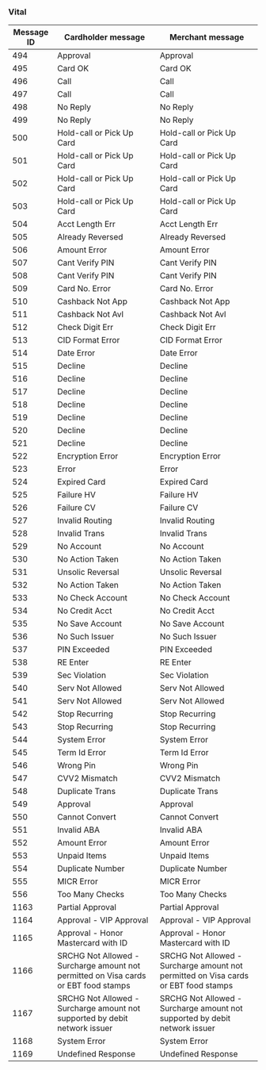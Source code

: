 ### Vital

| Message ID | Cardholder message | Merchant message |
| ---------- | ------------------ | ---------------- |
| 494 | Approval | Approval |
| 495 | Card OK | Card OK |
| 496 | Call | Call |
| 497 | Call | Call |
| 498 | No Reply | No Reply |
| 499 | No Reply | No Reply |
| 500 | Hold-call or Pick Up Card | Hold-call or Pick Up Card |
| 501 | Hold-call or Pick Up Card | Hold-call or Pick Up Card |
| 502 | Hold-call or Pick Up Card | Hold-call or Pick Up Card |
| 503 | Hold-call or Pick Up Card | Hold-call or Pick Up Card |
| 504 | Acct Length Err | Acct Length Err |
| 505 | Already Reversed | Already Reversed |
| 506 | Amount Error | Amount Error |
| 507 | Cant Verify PIN | Cant Verify PIN |
| 508 | Cant Verify PIN | Cant Verify PIN |
| 509 | Card No. Error | Card No. Error |
| 510 | Cashback Not App | Cashback Not App |
| 511 | Cashback Not Avl | Cashback Not Avl |
| 512 | Check Digit Err | Check Digit Err |
| 513 | CID Format Error | CID Format Error |
| 514 | Date Error | Date Error |
| 515 | Decline | Decline |
| 516 | Decline | Decline |
| 517 | Decline | Decline |
| 518 | Decline | Decline |
| 519 | Decline | Decline |
| 520 | Decline | Decline |
| 521 | Decline | Decline |
| 522 | Encryption Error | Encryption Error |
| 523 | Error | Error |
| 524 | Expired Card | Expired Card |
| 525 | Failure HV | Failure HV |
| 526 | Failure CV | Failure CV |
| 527 | Invalid Routing | Invalid Routing |
| 528 | Invalid Trans | Invalid Trans |
| 529 | No Account | No Account |
| 530 | No Action Taken | No Action Taken |
| 531 | Unsolic Reversal | Unsolic Reversal |
| 532 | No Action Taken | No Action Taken |
| 533 | No Check Account | No Check Account |
| 534 | No Credit Acct | No Credit Acct |
| 535 | No Save Account | No Save Account |
| 536 | No Such Issuer | No Such Issuer |
| 537 | PIN Exceeded | PIN Exceeded |
| 538 | RE Enter | RE Enter |
| 539 | Sec Violation | Sec Violation |
| 540 | Serv Not Allowed | Serv Not Allowed |
| 541 | Serv Not Allowed | Serv Not Allowed |
| 542 | Stop Recurring | Stop Recurring |
| 543 | Stop Recurring | Stop Recurring |
| 544 | System Error | System Error |
| 545 | Term Id Error | Term Id Error |
| 546 | Wrong Pin | Wrong Pin |
| 547 | CVV2 Mismatch | CVV2 Mismatch |
| 548 | Duplicate Trans | Duplicate Trans |
| 549 | Approval | Approval |
| 550 | Cannot Convert | Cannot Convert |
| 551 | Invalid ABA | Invalid ABA |
| 552 | Amount Error | Amount Error |
| 553 | Unpaid Items | Unpaid Items |
| 554 | Duplicate Number | Duplicate Number |
| 555 | MICR Error | MICR Error |
| 556 | Too Many Checks | Too Many Checks |
| 1163 | Partial Approval | Partial Approval |
| 1164 | Approval - VIP Approval | Approval - VIP Approval |
| 1165 | Approval - Honor Mastercard with ID | Approval - Honor Mastercard with ID |
| 1166 | SRCHG Not Allowed - Surcharge amount not permitted on Visa cards or EBT food stamps | SRCHG Not Allowed - Surcharge amount not permitted on Visa cards or EBT food stamps |
| 1167 | SRCHG Not Allowed - Surcharge amount not supported by debit network issuer | SRCHG Not Allowed - Surcharge amount not supported by debit network issuer |
| 1168 | System Error | System Error |
| 1169 | Undefined Response | Undefined Response |
